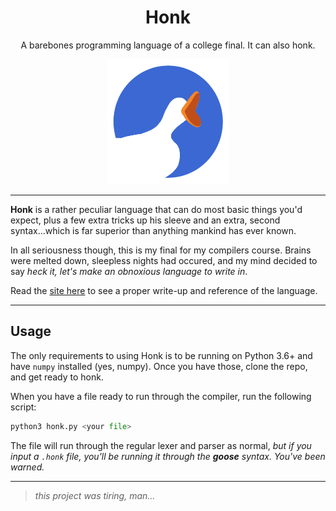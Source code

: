 
<div align="center">
  <h1>Honk</h1>
  <p>A barebones programming language of a college final. It can also honk.</p>
  <img height="200" src="docs/images/honk.png">
</div>

---

**Honk** is a rather peculiar language that can do most basic things you'd expect, plus a few extra tricks up his sleeve and an extra, second syntax...which is far superior than anything mankind has ever known.

In all seriousness though, this is my final for my compilers course. Brains were melted down, sleepless nights had occured, and my mind decided to say *heck it, let's make an obnoxious language to write in*.

Read the [site here](https://acluelessdanny.github.io/honk/) to see a proper write-up and reference of the language.

---

## Usage
The only requirements to using Honk is to be running on Python 3.6+ and have `numpy` installed (yes, numpy). Once you have those, clone the repo, and get ready to honk.

When you have a file ready to run through the compiler, run the following script:
```py
python3 honk.py <your file>
```
The file will run through the regular lexer and parser as normal, _but if you input a `.honk` file, you'll be running it through the **goose** syntax. You've been warned._

---

> _this project was tiring, man..._
